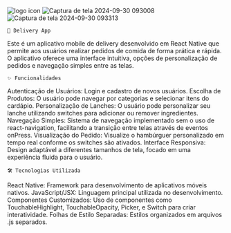 
 ![logo icon](https://github.com/user-attachments/assets/fe393c77-091b-4e8d-86fa-cce84b8a39c6)
![Captura de tela 2024-09-30 093008](https://github.com/user-attachments/assets/cc468f51-b04f-4f56-868e-5fe8cb06c6c5)
![Captura de tela 2024-09-30 093313](https://github.com/user-attachments/assets/b9d7bdd6-af96-4b0a-a0d2-28e99479c608)


            
	📱 Delivery App
Este é um aplicativo mobile de delivery desenvolvido em React Native que permite aos usuários realizar pedidos de comida de forma prática e rápida. O aplicativo oferece uma interface intuitiva, opções de personalização de pedidos e navegação simples entre as telas.
 
	✨ Funcionalidades
Autenticação de Usuários: Login e cadastro de novos usuários.
Escolha de Produtos: O usuário pode navegar por categorias e selecionar itens do cardápio.
Personalização de Lanches: O usuário pode personalizar seu lanche utilizando switches para adicionar ou remover ingredientes. Navegação Simples: Sistema de navegação implementado sem o uso de react-navigation, facilitando a transição entre telas através de eventos onPress.	Visualização do Pedido: Visualize o hambúrguer personalizado em tempo real conforme os switches são ativados. Interface Responsiva: Design adaptável a diferentes tamanhos de tela, focado em uma experiência fluida para o usuário. 
 
	🛠️ Tecnologias Utilizada
React Native: Framework para desenvolvimento de aplicativos móveis nativos.
JavaScript/JSX: Linguagem principal utilizada no desenvolvimento.
Componentes Customizados: Uso de componentes como TouchableHighlight, TouchableOpacity, Picker, e Switch para criar interatividade.
Folhas de Estilo Separadas: Estilos organizados em arquivos .js separados.
